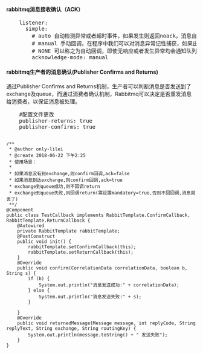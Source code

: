 #### rabbitmq消息接收确认（ACK）
<pre>
    listener:
      simple:
        # auto 自动检测异常或者超时事件，如果发生则返回noack，消息自动回到队尾，但是这种方式可能出现消息体本身有问题，返回队尾其他队列也不能消费，造成队列阻塞。
        # manual 手动回调，在程序中我们可以对消息异常记性捕获，如果出现消息体格式错误问题，手动回复ack，接着再次调用发送接口把消息推到队尾。ps:后面还需要错误消息堆积问题~~~
        # NONE 可以称之为自动回调，即使无响应或者发生异常均会通知队列消费成功，会丢失数据。
        acknowledge-mode: manual
</pre>


#### rabbitmq生产者的消息确认(Publisher Confirms and Returns)

<p>
通过Publisher Confirms and Returns机制，生产者可以判断消息是否发送到了exchange及queue，而通过消费者确认机制，Rabbitmq可以决定是否重发消息给消费者，以保证消息被处理。
</p>
<pre>
    #配置文件更改
    publisher-returns: true
    publisher-confirms: true

    /**
     * @author only-lilei
     * @create 2018-06-22 下午2:25
     * 使用场景：
     *
     * 如果消息没有到exchange,则confirm回调,ack=false
     * 如果消息到达exchange,则confirm回调,ack=true
     * exchange到queue成功,则不回调return
     * exchange到queue失败,则回调return(需设置mandatory=true,否则不回回调,消息就丢了)
     **/
    @Component
    public class TestCallback implements RabbitTemplate.ConfirmCallback, RabbitTemplate.ReturnCallback {
        @Autowired
        private RabbitTemplate rabbitTemplate;
        @PostConstruct
        public void init() {
            rabbitTemplate.setConfirmCallback(this);
            rabbitTemplate.setReturnCallback(this);
        }
        @Override
        public void confirm(CorrelationData correlationData, boolean b, String s) {
            if (b) {
                System.out.println("消息发送成功:" + correlationData);
            } else {
                System.out.println("消息发送失败:" + s);
            }
    
        }
        @Override
        public void returnedMessage(Message message, int replyCode, String replyText, String exchange, String routingKey) {
            System.out.println(message.toString() + " 发送失败");
        }
    }

</pre>
